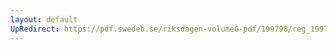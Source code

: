 ```yaml
---
layout: default
UpRedirect: https://pdf.swedeb.se/riksdagen-volumeG-pdf/199798/reg_199798/reg_199798_0212.pdf
---
```

